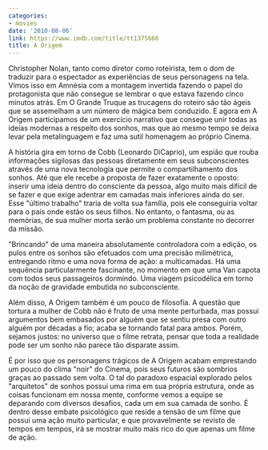 ```yaml
---
categories:
- movies
date: '2010-08-06'
link: https://www.imdb.com/title/tt1375666
title: A Origem
---
```


Christopher Nolan, tanto como diretor como roteirista, tem o dom de traduzir para o espectador as experiências de seus personagens na tela. Vimos isso em Amnésia com a montagem invertida fazendo o papel do protagonista que não consegue se lembrar o que estava fazendo cinco minutos atrás. Em O Grande Truque as trucagens do roteiro são tão ágeis que se assemelham a um número de mágica bem conduzido. E agora em A Origem participamos de um exercício narrativo que consegue unir todas as ideias modernas a respeito dos sonhos, mas que ao mesmo tempo se deixa levar pela metalinguagem e faz uma sutil homenagem ao próprio Cinema.

A história gira em torno de Cobb (Leonardo DiCaprio), um espião que rouba informações sigilosas das pessoas diretamente em seus subconscientes através de uma nova tecnologia que permite o compartilhamento dos sonhos. Até que ele recebe a proposta de fazer exatamente o oposto: inserir uma ideia dentro do consciente da pessoa, algo muito mais difícil de se fazer e que exige adentrar em camadas mais inferiores ainda do ser. Esse "último trabalho" traria de volta sua família, pois ele conseguiria voltar para o país onde estão os seus filhos. No entanto, o fantasma, ou as memórias, de sua mulher morta serão um problema constante no decorrer da missão.

"Brincando" de uma maneira absolutamente controladora com a edição, os pulos entre os sonhos são efetuados com uma precisão milimétrica, entregando ritmo e uma nova forma de ação: a multicamadas. Há uma sequência particularmente fascinante, no momento em que uma Van capota com todos seus passageiros dormindo. Uma viagem psicodélica em torno da noção de gravidade embutida no subconsciente.

Além disso, A Origem também é um pouco de filosofia. A questão que tortura a mulher de Cobb não é fruto de uma mente perturbada, mas possui argumentos bem embasados por alguém que se sentiu presa com outro alguém por décadas a fio; acaba se tornando fatal para ambos. Porém, sejamos justos: no universo que o filme retrata, pensar que toda a realidade pode ser um sonho não parece tão disparate assim.

É por isso que os personagens trágicos de A Origem acabam emprestando um pouco do clima "noir" do Cinema, pois seus futuros são sombrios graças ao passado sem volta. O tal do paradoxo espacial explorado pelos "arquitetos" de sonhos possui uma rima em sua própria estrutura, onde as coisas funcionam em nossa mente, conforme vemos a equipe se deparando com diversos desafios, cada um em sua camada de sonho. É dentro desse embate psicológico que reside a tensão de um filme que possui uma ação muito particular, e que provavelmente se revisto de tempos em tempos, irá se mostrar muito mais rico do que apenas um filme de ação.